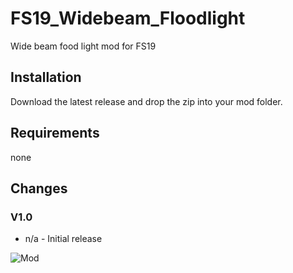 # FS19_Widebeam_Floodlight
Wide beam food light mod for FS19

## Installation

Download the latest release and drop the zip into your mod folder.

## Requirements

none

## Changes

### V1.0  
* n/a - Initial release  


![Mod](xxx)
